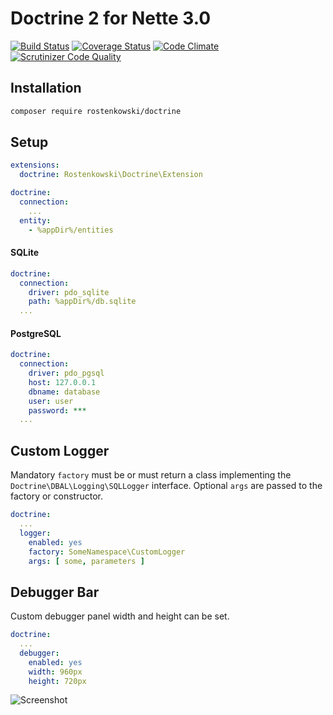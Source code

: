 # Doctrine 2 for Nette 3.0

[![Build Status](https://travis-ci.org/rostenkowski/doctrine.svg?branch=master)](https://travis-ci.org/rostenkowski/doctrine)
[![Coverage Status](https://coveralls.io/repos/github/rostenkowski/doctrine/badge.svg)](https://coveralls.io/github/rostenkowski/doctrine)
[![Code Climate](https://codeclimate.com/github/rostenkowski/doctrine/badges/gpa.svg)](https://codeclimate.com/github/rostenkowski/doctrine)
[![Scrutinizer Code Quality](https://scrutinizer-ci.com/g/rostenkowski/doctrine/badges/quality-score.png?b=master)](https://scrutinizer-ci.com/g/rostenkowski/doctrine/?branch=master)


## Installation

```bash
composer require rostenkowski/doctrine
```
## Setup

```yaml
extensions: 
  doctrine: Rostenkowski\Doctrine\Extension

doctrine:
  connection:
    ...
  entity: 
    - %appDir%/entities 
```
#### SQLite   
```yaml
doctrine:
  connection:
    driver: pdo_sqlite 
    path: %appDir%/db.sqlite 
  ... 
```

#### PostgreSQL 
```yaml
doctrine:
  connection:
    driver: pdo_pgsql
    host: 127.0.0.1  
    dbname: database
    user: user
    password: ***
  ...
```

## Custom Logger 

Mandatory `factory` must be or must return a class implementing the `Doctrine\DBAL\Logging\SQLLogger` interface. 
Optional `args` are passed to the factory or constructor.

```yaml
doctrine:
  ...
  logger:
    enabled: yes
    factory: SomeNamespace\CustomLogger 
    args: [ some, parameters ]        
```
## Debugger Bar

Custom debugger panel width and height can be set.  

```yaml
doctrine:
  ...
  debugger:
    enabled: yes
    width: 960px
    height: 720px
```

![Screenshot](https://cdn.pbrd.co/images/GNMxfwu.png)
